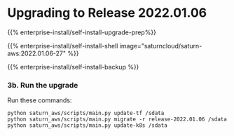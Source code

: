 # Upgrading to Release 2022.01.06
{{% enterprise-install/self-install-upgrade-prep%}}

{{% enterprise-install/self-install-shell image="saturncloud/saturn-aws:2022.01.06-27" %}}

{{% enterprise-install/self-install-backup %}}

### 3b. Run the upgrade

Run these commands:
```
python saturn_aws/scripts/main.py update-tf /sdata
python saturn_aws/scripts/main.py migrate -r release-2022.01.06 /sdata
python saturn_aws/scripts/main.py update-k8s /sdata
```
